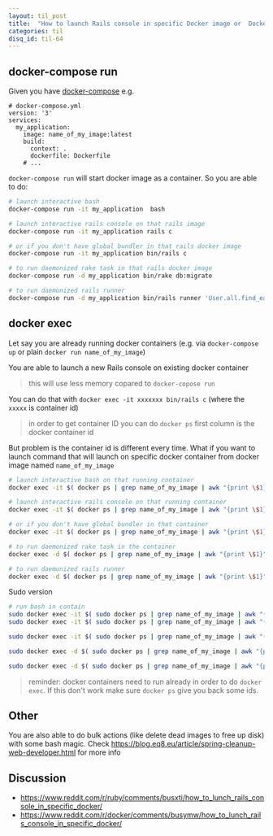 ```yaml
---
layout: til_post
title:  "How to launch Rails console in specific Docker image or  Docker container"
categories: til
disq_id: til-64
---
```



## docker-compose run

Given you have [docker-compose](https://docs.docker.com/compose/) e.g.

```
# docker-compose.yml
version: '3'
services:
  my_application:
    image: name_of_my_image:latest
    build:
      context: .
      dockerfile: Dockerfile
    # ...
```

`docker-compose run` will start docker image as a container. So you are able to do:

```bash
# launch interactive bash
docker-compose run -it my_application  bash

# launch interactive rails console on that rails image
docker-compose run -it my_application rails c

# or if you don't have global bundler in that rails docker image
docker-compose run -it my_application bin/rails c

# to run daemonized rake task in that rails docker image
docker-compose run -d my_application bin/rake db:migrate

# to run daemonized rails runner
docker-compose run -d my_application bin/rails runner 'User.all.find_each {|u| u.do_something! }'
```
## docker exec

Let say you are already running docker containers (e.g. via
`docker-compose up` or plain `docker run name_of_my_image`)

You are able to launch a new Rails console on existing docker container

> this will use less memory copared to  `docker-copose run`

You can do that with `docker exec -it xxxxxxx bin/rails c` (where the
`xxxxx` is container id)

> in order to get container ID you can do `docker ps` first column is
> the docker container id

But problem is the container id is different every time. What if you
want to launch command that will launch on specific docker container from
docker image named `name_of_my_image`


```bash
# launch interactive bash on that running container
docker exec -it $( docker ps | grep name_of_my_image | awk "{print \$1}" | head -n 1 ) bash

# launch interactive rails console on that running container
docker exec -it $( docker ps | grep name_of_my_image | awk "{print \$1}" | head -n 1 ) rails c

# or if you don't have global bundler in that container
docker exec -it $( docker ps | grep name_of_my_image | awk "{print \$1}" | head -n 1 ) bin/rails c

# to run daemonized rake task in the container
docker exec -d $( docker ps | grep name_of_my_image | awk "{print \$1}" | head -n 1 ) bin/rake db:migrate

# to run daemonized rails runner
docker exec -d $( docker ps | grep name_of_my_image | awk "{print \$1}" | head -n 1 ) bin/rails runner 'User.all.find_each {|u| u.do_something! }'
```

Sudo version

```bash
# run bash in contain
sudo docker exec -it $( sudo docker ps | grep name_of_my_image | awk "{print \$1}" | head -n 1 ) bash
sudo docker exec -it $( sudo docker ps | grep name_of_my_image | awk "{print \$1}" | head -n 1 ) bin/rails c`

sudo docker exec -it $( sudo docker ps | grep name_of_my_image | awk "{print \$1}" | head -n 1 ) bin/rails c`

sudo docker exec -d $( sudo docker ps | grep name_of_my_image | awk "{print \$1}" | head -n 1 ) bin/rake db:migrate

sudo docker exec -d $( sudo docker ps | grep name_of_my_image | awk "{print \$1}" | head -n 1 ) bin/rails runner 'User.all.find_each {|u| u.do_something! }'
```

> reminder: docker containers need to run already in order to do `docker exec`. If this don't work  make sure `docker ps`  give you back some ids.


## Other

You are also able to do bulk actions (like delete dead images to free up disk) with
some bash magic. Check <https://blog.eq8.eu/article/spring-cleanup-web-developer.html> for more info

## Discussion

* <https://www.reddit.com/r/ruby/comments/busxti/how_to_lunch_rails_console_in_specific_docker/>
* <https://www.reddit.com/r/docker/comments/busymw/how_to_lunch_rails_console_in_specific_docker/>

